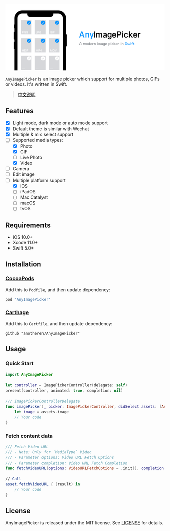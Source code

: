 ![AnyImagePicker](./Resources/TitleMap.png)

`AnyImagePicker` is an image picker which support for multiple photos, GIFs or videos. It's written in Swift. 

> [中文说明](./README_CN.md)

## Features

- [x] Light mode, dark mode or auto mode support
- [x] Default theme is similar with Wechat 
- [x] Multiple & mix select support
- [ ] Supported media types:
    - [x] Photo
    - [x] GIF
    - [ ] Live Photo
    - [x] Video
- [ ] Camera
- [ ] Edit image
- [ ] Multiple platform support
    - [x] iOS
    - [ ] iPadOS
    - [ ] Mac Catalyst
    - [ ] macOS
    - [ ] tvOS

## Requirements

- iOS 10.0+
- Xcode 11.0+
- Swift 5.0+

## Installation

### [CocoaPods](https://guides.cocoapods.org/using/using-cocoapods.html)

Add this to `Podfile`, and then update dependency:

```ruby
pod 'AnyImagePicker'
```

### [Carthage](https://github.com/Carthage/Carthage)

Add this to `Cartfile`, and then update dependency:

```ogdl
github "anotheren/AnyImagePicker"
```

## Usage

### Quick Start

```swift
import AnyImagePicker

let controller = ImagePickerController(delegate: self)
present(controller, animated: true, completion: nil)

/// ImagePickerControllerDelegate
func imagePicker(_ picker: ImagePickerController, didSelect assets: [Asset], useOriginalImage: Bool) {
    let image = assets.image
    // Your code
}
```

### Fetch content data
```swift
/// Fetch Video URL 
/// - Note: Only for `MediaType` Video
/// - Parameter options: Video URL Fetch Options
/// - Parameter completion: Video URL Fetch Completion
func fetchVideoURL(options: VideoURLFetchOptions = .init(), completion: @escaping VideoURLFetchCompletion)

// Call
asset.fetchVideoURL { (result) in
    // Your code
}
```


## License

AnyImagePicker is released under the MIT license. See [LICENSE](./LICENSE) for details.
